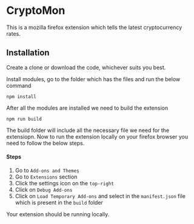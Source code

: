 # CryptoMon
This is a mozilla firefox extension which tells the latest cryptocurrency rates.

## Installation
Create a clone or download the code, whichever suits you best.

Install modules, go to the folder which has the files and run the below command 
```
npm install
```

After all the modules are installed we need to build the extension
```
npm run build
```

The build folder will include all the necessary file we need for the extensiopn. Now to run the extension locally on your firefox browser you need to follow the below steps.

#### Steps
1. Go to `Add-ons and Themes` 
2. Go to `Extensions` section 
3. Click the settings icon on the `top-right`
4. Click on `Debug Add-ons`
5. Click on `Load Temporary Add-ons` and select in the `manifest.json` file which is present in the `build` folder

Your extension should be running locally.
